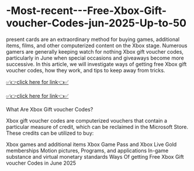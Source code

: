 # -Most-recent---Free-Xbox-Gift-voucher-Codes-jun-2025-Up-to-50

present cards are an extraordinary method for buying games, additional items, films, and other computerized content on the Xbox stage. Numerous gamers are generally keeping watch for nothing Xbox gift voucher codes, particularly in June when special occasions and giveaways become more successive. In this article, we will investigate ways of getting free Xbox gift voucher codes, how they work, and tips to keep away from tricks.

[✅👉click here for link👈✅](https://topoffersgetnow.com/adblu564914406/)

[✅👉click here for link👈✅](https://topoffersgetnow.com/adblu564914406/)

What Are Xbox Gift voucher Codes?

Xbox gift voucher codes are computerized vouchers that contain a particular measure of credit, which can be reclaimed in the Microsoft Store. These credits can be utilized to buy:

Xbox games and additional items
Xbox Game Pass and Xbox Live Gold memberships
Motion pictures, Programs, and applications
In-game substance and virtual monetary standards
Ways Of getting Free Xbox Gift voucher Codes in June 2025
